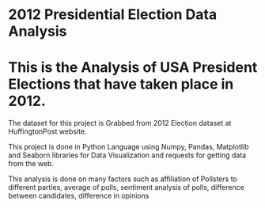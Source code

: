 # 2012 Presidential Election Data Analysis
# This is the Analysis of USA President Elections that have taken place in 2012.
The dataset for this project is Grabbed from 2012 Election dataset at HuffingtonPost website.

This project is done in Python Language using Numpy, Pandas, Matplotlib and Seaborn libraries for Data Visualization and requests for getting data from the web.

This analysis is done on many factors such as affiliation of Pollsters to different parties, average of polls, sentiment analysis of polls, difference between candidates, difference in opinions
